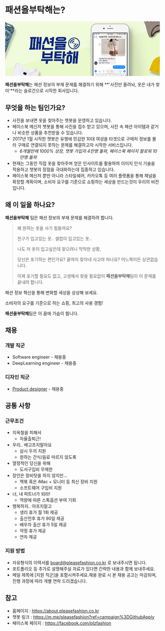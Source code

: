 # 패션을부탁해는?

![Header](img/01_990x350.jpg)

**패션을부탁해**는 패션 정보의 부재 문제를 해결하기 위해 **'사진만 올려놔, 옷은 내가 찾아'**라는 슬로건으로 시작한 회사입니다.





## 무엇을 하는 팀인가요?

- 사진을 보내면 옷을 찾아주는 챗봇을 운영하고 있습니다.
- 페이스북 메신저 챗봇을 통해 사진을 접수 받고 있으며, 사진 속 패션 아이템과 같거나 비슷한 상품을 추천받을 수 있습니다.
- 2017년 1월 시작한 챗봇은 유행에 민감한 10대 여성을 타겟으로 구매처 정보를 몰라 구매로 연결되지 못하는 문제를 해결하고자 시작한 서비스입니다.
  - *6개월만에 1000% 성장, 챗봇 가입자 4만명 돌파, 페이스북 페이지 팔로워 10만명 돌파*
- 현재는 그동안 직접 옷을 찾아주며 얻은 인사이트를 활용하여 이미지 인식 기술을 적용하고 챗봇의 장점을 극대화하는데 집중하고 있습니다.
- 페이스북 메신저 뿐만 아니라 스타일쉐어, 카카오톡 등 여러 플랫폼을 통해 채널을 확장할 계획이며, 소비자 요구를 기준으로 쇼핑하는 세상을 만드는것이 우리의 비전입니다.





## 왜 이 일을 하나요?

**패션을부탁해** 팀은 패션 정보의 부재 문제를 해결하려 합니다.

>  왜 원하는 옷을 사기 힘들까요?
>
> 친구가 입고있는 옷.. 셀럽이 입고있는 옷..
>
> 나도 저 옷이 입고싶은데 찾으려니 막막한 상황,
>
> 당신은 포기하는 편인가요? 끝까지 찾아내 사고야 마나요? 어느쪽이든 상관없습니다.
>
> 이제 포기할 필요도 없고, 고생해서 찾을 필요없이 **패션을부탁해**팀이 이 문제를 끝내려 합니다.

패션 정보 혁신을 통해 변화할 세상을 상상해 보세요.

소비자의 요구를 기준으로 하는 쇼핑, 최고의 사용 경험!

**패션을부탁해**팀은 이 꿈에 가슴이 뜁니다.





## 채용

### 개발 직군

- Software engineer - 채용중
- DeepLearning engineer - 채용중

### 디자인 직군

* [Product designer](careers/product-designer) - 채용중





## 공통 사항

### 근무조건

- 지옥철을 피해서
  - 자율출퇴근!
- 우리.. 배고프지말아요
  - 삼시 두끼 지원
  - 원하는 간식/음료 마르지 않도록
- 열정적인 당신을 위해
  - 도서구입비 무제한
- 장인은 장비탓을 하지 않지만...
  - 맥북 혹은 iMac + 모니터 등 최신 장비 지원
  - 소프트웨어 구입비 지원
- 너, 내 파트너가 되라!
  - 역량에 따른 스톡옵션 부여 기회
- 행복하자.. 아프지말고
  - 생리 휴가 월 1회 제공
  - 출산전후 휴가 90일 제공
  - 배우자 출산 휴가 5일 제공
  - 약정 휴가 제공
  - 연차 제공





### 지원 방법

- 자유형식의 이력서를 board@pleasefashion.co.kr 로 보내주시면 됩니다.
- 포트폴리오 등 추가로 설명해주실 자료가 있다면 간략한 내용과 함께 보내주세요.
- 메일 제목에 [지원 직군]을 포함시켜주세요.채용 완료 시 본 채용 공고는 마감되며, 진행 과정에 따라 개별 연락 드리겠습니다.





## 참고

- 홈페이지 : https://about.pleasefashion.co.kr
- 챗봇 링크 : https://m.me/pleasefashion?ref=campaign%3DGithubApply
- 페이스북 페이지 : https://facebook.com/plzfashion